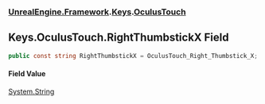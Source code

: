 ### [UnrealEngine.Framework](UnrealEngine_Framework.md 'UnrealEngine.Framework').[Keys](Keys.md 'UnrealEngine.Framework.Keys').[OculusTouch](Keys_OculusTouch.md 'UnrealEngine.Framework.Keys.OculusTouch')
## Keys.OculusTouch.RightThumbstickX Field
```csharp
public const string RightThumbstickX = OculusTouch_Right_Thumbstick_X;
```
#### Field Value
[System.String](https://docs.microsoft.com/en-us/dotnet/api/System.String 'System.String')
